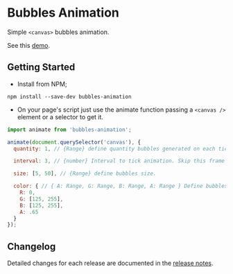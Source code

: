 # Bubbles Animation

Simple `<canvas>` bubbles animation.

See this [demo][1].

## Getting Started

- Install from NPM;

```shell
npm install --save-dev bubbles-animation
```

- On your page's script just use the animate function passing a `<canvas />`
  element or a selector to get it.

```js
import animate from 'bubbles-animation';

animate(document.querySelector('canvas'), {
  quantity: 1, // {Range} define quantity bubbles generated on each tick animation.

  interval: 3, // {number} Interval to tick animation. Skip this frame to generate bubbles.

  size: [5, 50], // {Range} define bubbles size.

  color: { // { A: Range, G: Range, B: Range, A: Range } Define bubbles color.
    R: 0,
    G: [125, 255],
    B: [125, 255],
    A: .65
  }
});
```

## Changelog

Detailed changes for each release are documented in the [release notes][0].

[0]: https://github.com/VitorLuizC/bubbles-animation/releases
[1]: https://codepen.io/VitorLuizC/pen/EwVPeP
